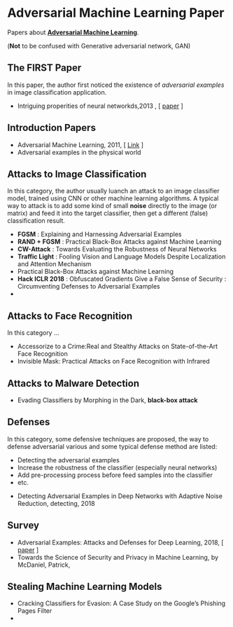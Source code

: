 # Adversarial Machine Learning Paper

Papers about **[Adversarial Machine Learning](https://en.wikipedia.org/wiki/Adversarial_machine_learning)**.

(**Not** to be confused with Generative adversarial network, GAN)

## The FIRST Paper

In this paper, the author first noticed the existence of *adversarial examples* in image classification application.

* Intriguing properities of neural networkds,2013 , [ [paper](https://arxiv.org/abs/1312.6199) ] 

## Introduction Papers

* Adversarial Machine Learning, 2011,  [ [Link](https://people.eecs.berkeley.edu/~tygar/papers/SML2/Adversarial_AISEC.pdf) ]
* Adversarial examples in the physical world 


## Attacks to Image Classification

In this category, the author usually luanch an attack to an image classifier model, trained using CNN or other machine learning algorithms. A typical way to attack is to add some kind of small **noise** directly to the image (or matrix) and feed it into the target classifier, then get a different (false) classification result.


* **FGSM** : Explaining and Harnessing Adversarial Examples
* **RAND + FGSM** : Practical Black-Box Attacks against Machine Learning
* **CW-Attack** : Towards Evaluating the Robustness of Neural Networks
* **Traffic Light** : Fooling Vision and Language Models Despite Localization and Attention Mechanism
* Practical Black-Box Attacks against Machine Learning
* **Hack ICLR 2018** : Obfuscated Gradients Give a False Sense of Security : Circumventing Defenses to Adversarial Examples
* 



## Attacks to Face Recognition

In this category ...

* Accessorize to a Crime:Real and Stealthy Attacks on State-of-the-Art Face Recognition
* Invisible Mask: Practical Attacks on Face Recognition with Infrared

## Attacks to Malware Detection

* Evading Classifiers by Morphing in the Dark, **black-box attack**


## Defenses

In this category, some defensive techniques are proposed, the way to defense adversarial various and some typical defense method are listed:

- Detecting the adversarial examples
- Increase the robustness of the classifier (especially neural networks)
- Add pre-processing process before feed samples into the classifier
- etc.


* Detecting Adversarial Examples in Deep Networks with Adaptive Noise Reduction, detecting, 2018



## Survey

* Adversarial Examples: Attacks and Defenses for Deep Learning, 2018, [ [paper](https://arxiv.org/abs/1712.07107)  ]
* Towards the Science of Security and Privacy in Machine Learning, by McDaniel, Patrick, 



## Stealing Machine Learning Models

* Cracking Classifiers for Evasion: A Case Study on the Google’s Phishing Pages Filter
* 


